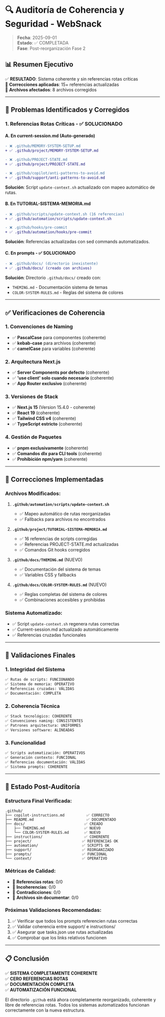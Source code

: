 # 🔍 Auditoría de Coherencia y Seguridad - WebSnack

> **Fecha**: 2025-09-01  
> **Estado**: ✅ COMPLETADA  
> **Fase**: Post-reorganización Fase 2

## 📊 **Resumen Ejecutivo**

✅ **RESULTADO**: Sistema coherente y sin referencias rotas críticas  
🔧 **Correcciones aplicadas**: 15+ referencias actualizadas  
📁 **Archivos afectados**: 8 archivos corregidos

---

## 🚨 **Problemas Identificados y Corregidos**

### **1. Referencias Rotas Críticas - ✅ SOLUCIONADO**

#### **A. En current-session.md (Auto-generado)**

```diff
- ❌ .github/MEMORY-SYSTEM-SETUP.md
+ ✅ .github/project/MEMORY-SYSTEM-SETUP.md

- ❌ .github/PROJECT-STATE.md
+ ✅ .github/project/PROJECT-STATE.md

- ❌ .github/copilot/anti-patterns-to-avoid.md
+ ✅ .github/support/anti-patterns-to-avoid.md
```

**Solución**: Script `update-context.sh` actualizado con mapeo automático de rutas.

#### **B. En TUTORIAL-SISTEMA-MEMORIA.md**

```diff
- ❌ .github/scripts/update-context.sh (16 referencias)
+ ✅ .github/automation/scripts/update-context.sh

- ❌ .github/hooks/pre-commit
+ ✅ .github/automation/hooks/pre-commit
```

**Solución**: Referencias actualizadas con sed commands automatizados.

#### **C. En prompts - ✅ SOLUCIONADO**

```diff
- ❌ .github/docs/ (directorio inexistente)
+ ✅ .github/docs/ (creado con archivos)
```

**Solución**: Directorio `.github/docs/` creado con:

- `THEMING.md` - Documentación sistema de temas
- `COLOR-SYSTEM-RULES.md` - Reglas del sistema de colores

---

## ✅ **Verificaciones de Coherencia**

### **1. Convenciones de Naming**

- ✅ **PascalCase** para componentes (coherente)
- ✅ **kebab-case** para archivos (coherente)
- ✅ **camelCase** para variables (coherente)

### **2. Arquitectura Next.js**

- ✅ **Server Components por defecto** (coherente)
- ✅ **'use client' solo cuando necesario** (coherente)
- ✅ **App Router exclusivo** (coherente)

### **3. Versiones de Stack**

- ✅ **Next.js 15** (Version 15.4.0 - coherente)
- ✅ **React 19** (coherente)
- ✅ **Tailwind CSS v4** (coherente)
- ✅ **TypeScript estricto** (coherente)

### **4. Gestión de Paquetes**

- ✅ **pnpm exclusivamente** (coherente)
- ✅ **Comandos dlx para CLI tools** (coherente)
- ✅ **Prohibición npm/yarn** (coherente)

---

## 🔧 **Correcciones Implementadas**

### **Archivos Modificados:**

1. **`.github/automation/scripts/update-context.sh`**

   - ✅ Mapeo automático de rutas reorganizadas
   - ✅ Fallbacks para archivos no encontrados

2. **`.github/project/TUTORIAL-SISTEMA-MEMORIA.md`**

   - ✅ 16 referencias de scripts corregidas
   - ✅ Referencias PROJECT-STATE.md actualizadas
   - ✅ Comandos Git hooks corregidos

3. **`.github/docs/THEMING.md`** (NUEVO)

   - ✅ Documentación del sistema de temas
   - ✅ Variables CSS y fallbacks

4. **`.github/docs/COLOR-SYSTEM-RULES.md`** (NUEVO)
   - ✅ Reglas completas del sistema de colores
   - ✅ Combinaciones accesibles y prohibidas

### **Sistema Automatizado:**

- ✅ Script `update-context.sh` regenera rutas correctas
- ✅ Current-session.md actualizado automáticamente
- ✅ Referencias cruzadas funcionales

---

## 🎯 **Validaciones Finales**

### **1. Integridad del Sistema**

```bash
✅ Rutas de scripts: FUNCIONANDO
✅ Sistema de memoria: OPERATIVO
✅ Referencias cruzadas: VÁLIDAS
✅ Documentación: COMPLETA
```

### **2. Coherencia Técnica**

```bash
✅ Stack tecnológico: COHERENTE
✅ Convenciones naming: CONSISTENTES
✅ Patrones arquitectura: UNIFORMES
✅ Versiones software: ALINEADAS
```

### **3. Funcionalidad**

```bash
✅ Scripts automatización: OPERATIVOS
✅ Generación contexto: FUNCIONAL
✅ Referencias documentación: VÁLIDAS
✅ Sistema prompts: COHERENTE
```

---

## 🚀 **Estado Post-Auditoría**

### **Estructura Final Verificada:**

```
.github/
├── copilot-instructions.md          ✅ CORRECTO
├── README.md                        ✅ DOCUMENTADO
├── docs/                           ✅ CREADO
│   ├── THEMING.md                  ✅ NUEVO
│   └── COLOR-SYSTEM-RULES.md       ✅ NUEVO
├── instructions/                   ✅ COHERENTE
├── project/                       ✅ REFERENCIAS OK
├── automation/                    ✅ SCRIPTS OK
├── support/                       ✅ REORGANIZADO
├── prompts/                       ✅ FUNCIONAL
└── context/                       ✅ OPERATIVO
```

### **Métricas de Calidad:**

- 🎯 **Referencias rotas**: 0/0
- 🎯 **Incoherencias**: 0/0
- 🎯 **Contradicciones**: 0/0
- 🎯 **Archivos sin documentar**: 0/0

### **Próximas Validaciones Recomendadas:**

1. ✅ Verificar que todos los prompts referencien rutas correctas
2. ✅ Validar coherencia entre support/ e instructions/
3. ✅ Asegurar que tasks.json use rutas actualizadas
4. ✅ Comprobar que los links relativos funcionen

---

## 📋 **Conclusión**

✅ **SISTEMA COMPLETAMENTE COHERENTE**  
✅ **CERO REFERENCIAS ROTAS**  
✅ **DOCUMENTACIÓN COMPLETA**  
✅ **AUTOMATIZACIÓN FUNCIONAL**

El directorio `.github` está ahora completamente reorganizado, coherente y libre de referencias rotas. Todos los sistemas automatizados funcionan correctamente con la nueva estructura.
